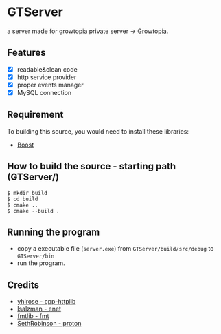 # GTServer

a server made for growtopia private server -> [Growtopia](https://growtopiagame.com/).

## Features
- [x] readable&clean code
- [x] http service provider
- [x] proper events manager
- [x] MySQL connection

## Requirement
To building this source, you would need to install these libraries:
- [Boost](https://www.boost.org/)

## How to build the source - starting path (GTServer/)
```shell
$ mkdir build
$ cd build
$ cmake ..
$ cmake --build .
```

## Running the program
- copy a executable file (`server.exe`) from `GTServer/build/src/debug` to `GTServer/bin`
- run the program.

## Credits
 - [yhirose - cpp-httplib](https://github.com/yhirose/cpp-httplib)
 - [lsalzman - enet](https://github.com/lsalzman/enet)
 - [fmtlib - fmt](https://github.com/fmtlib/fmt)
 - [SethRobinson - proton](https://github.com/SethRobinson/proton)
